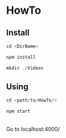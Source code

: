 # HowTo

## Install

```js
cd <DirName>
```

```js
npm install
```

```js
mkdir ./Videos
```

## Using


```js
cd <path/to/HowTo/>
```

```js
npm start
```


<br>Go to localhost:4000/
